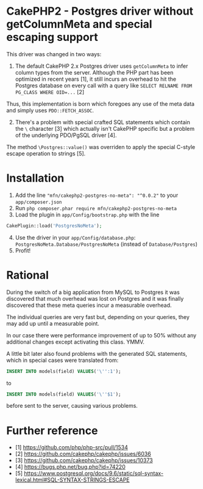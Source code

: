 # CakePHP2 - Postgres driver without getColumnMeta and special escaping support

This driver was changed in two ways:

1) The default CakePHP 2.x Postgres driver uses `getColumnMeta` to infer
column types from the server. Although the PHP part has been optimized
in recent years [1], it still incurs an overhead to hit the Postgres
database on every call with a query like `SELECT RELNAME FROM PG_CLASS WHERE OID=...` [2]

Thus, this implementation is born which foregoes any use of the meta
data and simply uses `PDO::FETCH_ASSOC`.

2) There's a problem with special crafted SQL statements which contain the `\`
character [3] which actually isn't CakePHP specific but a problem of the
underlying PDO/PgSQL driver [4].

The method `\Postgres::value()` was overriden to apply the special C-style
escape operation to strings [5].

# Installation

1. Add the line `"mfn/cakephp2-postgres-no-meta": "^0.0.2"` to your `app/composer.json`
2. Run `php composer.phar require mfn/cakephp2-postgres-no-meta`
3. Load the plugin in `app/Config/bootstrap.php` with the line
```php
CakePlugin::load('PostgresNoMeta');
```
4. Use the driver in your `app/Config/database.php`: `PostgresNoMeta.Database/PostgresNoMeta` (instead of `Database/Postgres`)
5. Profit!

# Rational

During the switch of a big application from MySQL to Postgres it was discovered
that much overhead was lost on Postgres and it was finally discovered that
these meta queries incur a measurable overhead.

The individual queries are very fast but, depending on your queries, they may
add up until a measurable point.

In our case there were  performance improvement of up to 50% without any
additional changes except activating this class. YMMV.

A little bit later also found problems with the generated SQL statements, which
in special cases were translated from:
```sql
INSERT INTO models(field) VALUES('\'':1');
```
to
```sql
INSERT INTO models(field) VALUES('\''$1');
```
before sent to the server, causing various problems.

# Further reference
- [1] https://github.com/php/php-src/pull/1534
- [2] https://github.com/cakephp/cakephp/issues/6036
- [3] https://github.com/cakephp/cakephp/issues/10373
- [4] https://bugs.php.net/bug.php?id=74220
- [5] https://www.postgresql.org/docs/9.6/static/sql-syntax-lexical.html#SQL-SYNTAX-STRINGS-ESCAPE
